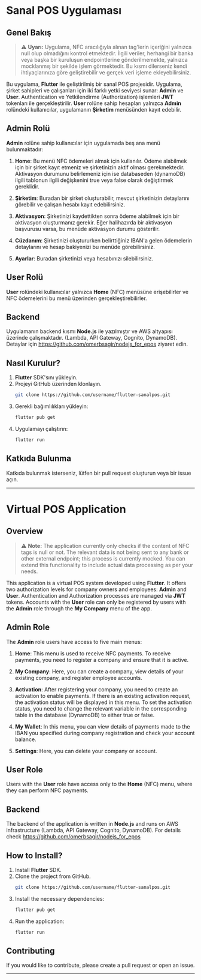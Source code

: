
# Sanal POS Uygulaması

## Genel Bakış

> ⚠️ **Uyarı:** Uygulama, NFC aracılığıyla alınan tag'lerin içeriğini yalnızca null olup olmadığını kontrol etmektedir. İlgili veriler, herhangi bir banka veya başka bir kuruluşun endpointlerine gönderilmemekte, yalnızca mocklanmış bir şekilde işlem görmektedir. Bu kısmı dilerseniz kendi ihtiyaçlarınıza göre geliştirebilir ve gerçek veri işleme ekleyebilirsiniz.


Bu uygulama, **Flutter** ile geliştirilmiş bir sanal POS projesidir. Uygulama, şirket sahipleri ve çalışanları için iki farklı yetki seviyesi sunar: **Admin** ve **User**. Authentication ve Yetkilendirme (Authorization) işlemleri **JWT** tokenları ile gerçekleştirilir. **User** rolüne sahip hesapları yalnızca **Admin** rolündeki kullanıcılar, uygulamanın **Şirketim** menüsünden kayıt edebilir.

## Admin Rolü

**Admin** rolüne sahip kullanıcılar için uygulamada beş ana menü bulunmaktadır:

1. **Home**: Bu menü NFC ödemeleri almak için kullanılır. Ödeme alabilmek için bir şirket kayıt etmeniz ve şirketinizin aktif olması gerekmektedir. Aktivasyon durumunu belirlemeniz için ise databaseden (dynamoDB) ilgili tablonun ilgili değişkenini true veya false olarak değiştirmek gereklidir.

2. **Şirketim**: Buradan bir şirket oluşturabilir, mevcut şirketinizin detaylarını görebilir ve çalışan hesabı kayıt edebilirsiniz.

3. **Aktivasyon**: Şirketinizi kaydettikten sonra ödeme alabilmek için bir aktivasyon oluşturmanız gerekir. Eğer halihazırda bir aktivasyon başvurusu varsa, bu menüde aktivasyon durumu gösterilir.

4. **Cüzdanım**: Şirketinizi oluştururken belirttiğiniz IBAN'a gelen ödemelerin detaylarını ve hesap bakiyenizi bu menüde görebilirsiniz.

5. **Ayarlar**: Buradan şirketinizi veya hesabınızı silebilirsiniz.

## User Rolü

**User** rolündeki kullanıcılar yalnızca **Home** (NFC) menüsüne erişebilirler ve NFC ödemelerini bu menü üzerinden gerçekleştirebilirler.

## Backend

Uygulamanın backend kısmı **Node.js** ile yazılmıştır ve AWS altyapısı üzerinde çalışmaktadır. (Lambda, API Gateway, Cognito, DynamoDB). Detaylar için https://github.com/omerbsagir/nodejs_for_epos ziyaret edin.

## Nasıl Kurulur?

1. **Flutter** SDK'sını yükleyin.
2. Projeyi GitHub üzerinden klonlayın.
   ```bash
   git clone https://github.com/username/flutter-sanalpos.git
   ```
3. Gerekli bağımlılıkları yükleyin:
   ```bash
   flutter pub get
   ```
4. Uygulamayı çalıştırın:
   ```bash
   flutter run
   ```

## Katkıda Bulunma

Katkıda bulunmak isterseniz, lütfen bir pull request oluşturun veya bir issue açın.

---

# Virtual POS Application

## Overview

> ⚠️ **Note:** The application currently only checks if the content of NFC tags is null or not. The relevant data is not being sent to any bank or other external endpoint; this process is currently mocked. You can extend this functionality to include actual data processing as per your needs.


This application is a virtual POS system developed using **Flutter**. It offers two authorization levels for company owners and employees: **Admin** and **User**. Authentication and Authorization processes are managed via **JWT** tokens. Accounts with the **User** role can only be registered by users with the **Admin** role through the **My Company** menu of the app.

## Admin Role

The **Admin** role users have access to five main menus:

1. **Home**: This menu is used to receive NFC payments. To receive payments, you need to register a company and ensure that it is active.

2. **My Company**: Here, you can create a company, view details of your existing company, and register employee accounts.

3. **Activation**: After registering your company, you need to create an activation to enable payments. If there is an existing activation request, the activation status will be displayed in this menu. To set the activation status, you need to change the relevant variable in the corresponding table in the database (DynamoDB) to either true or false.

4. **My Wallet**: In this menu, you can view details of payments made to the IBAN you specified during company registration and check your account balance.

5. **Settings**: Here, you can delete your company or account.

## User Role

Users with the **User** role have access only to the **Home** (NFC) menu, where they can perform NFC payments.

## Backend

The backend of the application is written in **Node.js** and runs on AWS infrastructure (Lambda, API Gateway, Cognito, DynamoDB). For details check https://github.com/omerbsagir/nodejs_for_epos

## How to Install?

1. Install **Flutter** SDK.
2. Clone the project from GitHub.
   ```bash
   git clone https://github.com/username/flutter-sanalpos.git
   ```
3. Install the necessary dependencies:
   ```bash
   flutter pub get
   ```
4. Run the application:
   ```bash
   flutter run
   ```

## Contributing

If you would like to contribute, please create a pull request or open an issue.

---
